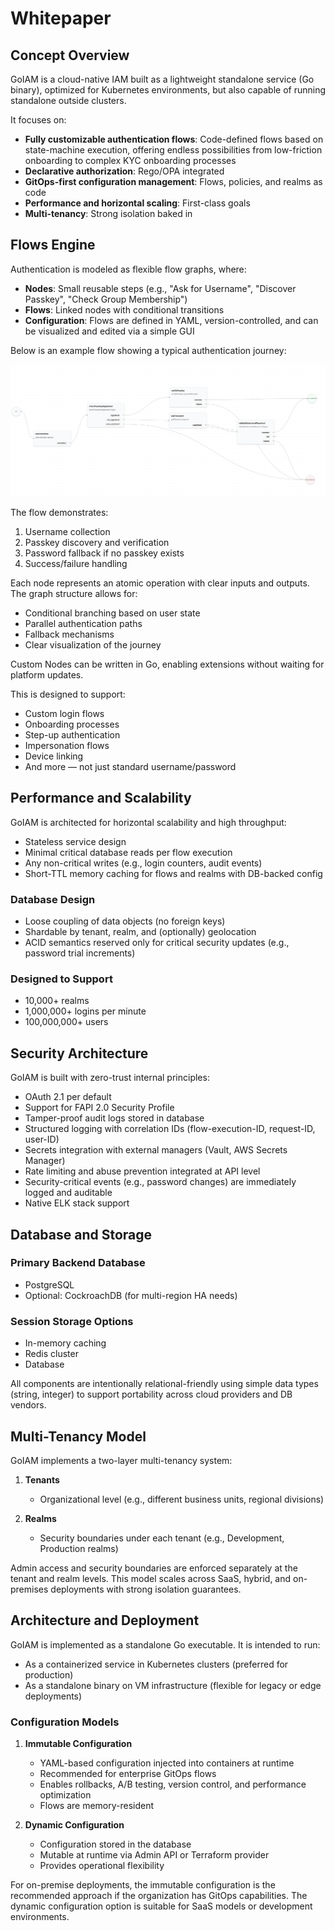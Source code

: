 # Whitepaper

## Concept Overview

GoIAM is a cloud-native IAM built as a lightweight standalone service (Go binary), optimized for Kubernetes environments, but also capable of running standalone outside clusters.

It focuses on:

- **Fully customizable authentication flows**: Code-defined flows based on state-machine execution, offering endless possibilities from low-friction onboarding to complex KYC onboarding processes
- **Declarative authorization**: Rego/OPA integrated
- **GitOps-first configuration management**: Flows, policies, and realms as code
- **Performance and horizontal scaling**: First-class goals
- **Multi-tenancy**: Strong isolation baked in

## Flows Engine

Authentication is modeled as flexible flow graphs, where:

- **Nodes**: Small reusable steps (e.g., "Ask for Username", "Discover Passkey", "Check Group Membership")
- **Flows**: Linked nodes with conditional transitions
- **Configuration**: Flows are defined in YAML, version-controlled, and can be visualized and edited via a simple GUI


Below is an example flow showing a typical authentication journey:

![Example Flow](docs/images/example_flow.png)

The flow demonstrates:
1. Username collection
2. Passkey discovery and verification
3. Password fallback if no passkey exists
4. Success/failure handling

Each node represents an atomic operation with clear inputs and outputs. The graph structure allows for:
- Conditional branching based on user state
- Parallel authentication paths
- Fallback mechanisms
- Clear visualization of the journey


Custom Nodes can be written in Go, enabling extensions without waiting for platform updates.

This is designed to support:
- Custom login flows
- Onboarding processes
- Step-up authentication
- Impersonation flows
- Device linking
- And more — not just standard username/password


## Performance and Scalability

GoIAM is architected for horizontal scalability and high throughput:

- Stateless service design
- Minimal critical database reads per flow execution
- Any non-critical writes (e.g., login counters, audit events)
- Short-TTL memory caching for flows and realms with DB-backed config

### Database Design

- Loose coupling of data objects (no foreign keys)
- Shardable by tenant, realm, and (optionally) geolocation
- ACID semantics reserved only for critical security updates (e.g., password trial increments)

### Designed to Support

- 10,000+ realms
- 1,000,000+ logins per minute
- 100,000,000+ users

## Security Architecture

GoIAM is built with zero-trust internal principles:

- OAuth 2.1 per default
- Support for FAPI 2.0 Security Profile
- Tamper-proof audit logs stored in database
- Structured logging with correlation IDs (flow-execution-ID, request-ID, user-ID)
- Secrets integration with external managers (Vault, AWS Secrets Manager)
- Rate limiting and abuse prevention integrated at API level
- Security-critical events (e.g., password changes) are immediately logged and auditable
- Native ELK stack support

## Database and Storage

### Primary Backend Database
- PostgreSQL
- Optional: CockroachDB (for multi-region HA needs)

### Session Storage Options
- In-memory caching
- Redis cluster
- Database

All components are intentionally relational-friendly using simple data types (string, integer) to support portability across cloud providers and DB vendors.

## Multi-Tenancy Model

GoIAM implements a two-layer multi-tenancy system:

1. **Tenants**
   - Organizational level (e.g., different business units, regional divisions)

2. **Realms**
   - Security boundaries under each tenant (e.g., Development, Production realms)

Admin access and security boundaries are enforced separately at the tenant and realm levels. This model scales across SaaS, hybrid, and on-premises deployments with strong isolation guarantees.

## Architecture and Deployment

GoIAM is implemented as a standalone Go executable. It is intended to run:

- As a containerized service in Kubernetes clusters (preferred for production)
- As a standalone binary on VM infrastructure (flexible for legacy or edge deployments)

### Configuration Models

1. **Immutable Configuration**
   - YAML-based configuration injected into containers at runtime
   - Recommended for enterprise GitOps flows
   - Enables rollbacks, A/B testing, version control, and performance optimization
   - Flows are memory-resident

2. **Dynamic Configuration**
   - Configuration stored in the database
   - Mutable at runtime via Admin API or Terraform provider
   - Provides operational flexibility

For on-premise deployments, the immutable configuration is the recommended approach if the organization has GitOps capabilities. The dynamic configuration option is suitable for SaaS models or development environments.
